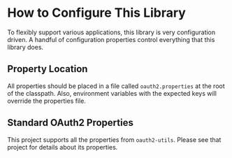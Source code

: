 # How to Configure This Library

To flexibly support various applications, this library is very configuration driven. A handful of configuration properties control everything that this library does.

## Property Location

All properties should be placed in a file called `oauth2.properties` at the root of the classpath. Also, environment variables with the expected keys will override the properties file.

## Standard OAuth2 Properties

This project supports all the properties from `oauth2-utils`. Please see that project for details about its properties.